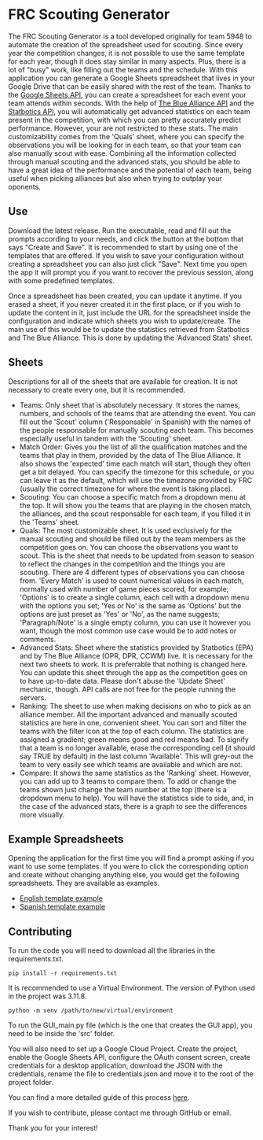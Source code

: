 # FRC Scouting Generator
The FRC Scouting Generator is a tool developed originally for team 5948 to automate the creation of the spreadsheet used for scouting. Since every year the competition changes, it is not possible to use the same template for each year, though it does stay similar in many aspects. Plus, there is a lot of "busy" work, like filling out the teams and the schedule. With this application you can generate a Google Sheets spreadsheet that lives in your Google Drive that can be easily shared with the rest of the team. Thanks to the [Google Sheets API](https://developers.google.com/sheets/api/reference/rest), you can create a spreadsheet for each event your team attends within seconds. With the help of [The Blue Alliance API](https://www.thebluealliance.com/apidocs/v3) and the [Statbotics API](https://www.statbotics.io/api/rest), you will automatically get advanced statistics on each team present in the competition, with which you can pretty accurately predict performance. However, your are not restricted to these stats. The main customizability comes from the 'Quals' sheet, where you can specify the observations you will be looking for in each team, so that your team can also manually scout with ease. Combining all the information collected through manual scouting and the advanced stats, you should be able to have a great idea of the performance and the potential of each team, being useful when picking alliances but also when trying to outplay your oponents.

## Use
Download the latest release. Run the executable, read and fill out the prompts according to your needs, and click the button at the bottom that says "Create and Save". It is recommended to start by using one of the templates that are offered. If you wish to save your configuration without creating a spreadsheet you can also just click "Save". Next time you open the app it will prompt you if you want to recover the previous session, along with some predefined templates.

Once a spreadsheet has been created, you can update it anytime. If you erased a sheet, if you never created it in the first place, or if you wish to update the content in it, just include the URL for the spreadsheet inside the configuration and indicate which sheets you wish to update/create. The main use of this would be to update the statistics retrieved from Statbotics and The Blue Alliance. This is done by updating the 'Advanced Stats' sheet.

## Sheets
Descriptions for all of the sheets that are available for creation. It is not necessary to create every one, but it is recommended.

- Teams: Only sheet that is absolutely necessary. It stores the names, numbers, and schools of the teams that are attending the event. You can fill out the 'Scout' column ('Responsable' in Spanish) with the names of the people responsable for manually scouting each team. This becomes especially useful in tandem with the 'Scouting' sheet.
- Match Order: Gives you the list of all the qualification matches and the teams that play in them, provided by the data of The Blue Alliance. It also shows the 'expected' time each match will start, though they often get a bit delayed. You can specify the timezone for this schedule, or you can leave it as the default, which will use the timezone provided by FRC (usually the correct timezone for where the event is taking place).
- Scouting: You can choose a specific match from a dropdown menu at the top. It will show you the teams that are playing in the chosen match, the alliances, and the scout responsable for each team, if you filled it in the 'Teams' sheet.
- Quals: The most customizable sheet. It is used exclusively for the manual scouting and should be filled out by the team members as the competition goes on. You can choose the observations you want to scout. This is the sheet that needs to be updated from season to season to reflect the changes in the competition and the things you are scouting. There are 4 different types of observations you can choose from. 'Every Match' is used to count numerical values in each match, normally used with number of game pieces scored, for example; 'Options' is to create a single column, each cell with a dropdown menu with the options you set; 'Yes or No' is the same as 'Options' but the options are just preset as 'Yes' or 'No', as the name suggests; 'Paragraph/Note' is a single empty column, you can use it however you want, though the most common use case would be to add notes or comments.
- Advanced Stats: Sheet where the statistics provided by Statbotics (EPA) and by The Blue Alliance (OPR, DPR, CCWM) live. It is necessary for the next two sheets to work. It is preferrable that nothing is changed here. You can update this sheet through the app as the competition goes on to have up-to-date data. Please don't abuse the 'Update Sheet' mechanic, though. API calls are not free for the people running the servers.
- Ranking: The sheet to use when making decisions on who to pick as an alliance member. All the important advanced and manually scouted statistics are here in one, convenient sheet. You can sort and filter the teams with the filter icon at the top of each column. The statistics are assigned a gradient; green means good and red means bad. To signify that a team is no longer available, erase the corresponding cell (it should say TRUE by default) in the last column 'Available'. This will grey-out the team to very easily see which teams are available and which are not.
- Compare: It shows the same statistics as the 'Ranking' sheet. However, you can add up to 3 teams to compare them. To add or change the teams shown just change the team number at the top (there is a dropdown menu to help). You will have the statistics side to side, and, in the case of the advanced stats, there is a graph to see the differences more visually.

## Example Spreadsheets
Opening the application for the first time you will find a prompt asking if you want to use some templates. If you were to click the corresponding option and create without changing anything else, you would get the following spreadsheets. They are available as examples.

- [English template example](https://docs.google.com/spreadsheets/d/11K-1oVin5HfTjDxt1L_8-VlmY1GssvZ1t-bzX-c4T5Q/edit?usp=sharing)
- [Spanish template example](https://docs.google.com/spreadsheets/d/1fK7XMPbOH0kVruFoO_5L4ssx_yM2mSrTmDVQkCVQC3E/edit?usp=sharing)


## Contributing
To run the code you will need to download all the libraries in the requirements.txt.

```shell
pip install -r requirements.txt
```

It is recommended to use a Virtual Environment. The version of Python used in the project was 3.11.8.

```shell
python -m venv /path/to/new/virtual/environment
```

To run the GUI_main.py file (which is the one that creates the GUI app), you need to be inside the 'src' folder.

You will also need to set up a Google Cloud Project. Create the project, enable the Google Sheets API, configure the OAuth consent screen, create credentials for a desktop application, download the JSON with the credentials, rename the file to credentials.json and move it to the root of the project folder.

You can find a more detailed guide of this process [here](https://developers.google.com/sheets/api/quickstart/python).

If you wish to contribute, please contact me through GitHub or email.

Thank you for your interest!